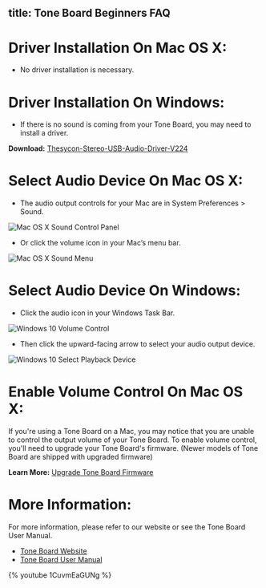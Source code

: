 title: Tone Board Beginners FAQ
---

# Driver Installation On Mac OS X:

* No driver installation is necessary.

# Driver Installation On Windows:

* If there is no sound is coming from your Tone Board, you may need to install a driver.

**Download:**
[Thesycon-Stereo-USB-Audio-Driver-V224](https://dl.khadas.com/Firmware/ToneBoard/Driver/Thesycon-Stereo-USB-Audio-Driver-V224.rar)

# Select Audio Device On Mac OS X:

* The audio output controls for your Mac are in System Preferences > Sound.

![Mac OS X Sound Control Panel](/images/toneboard/tb_faq_01.jpg)

* Or click the volume icon in your Mac’s menu bar.

![Mac OS X Sound Menu](/images/toneboard/tb_faq_02.jpg)

# Select Audio Device On Windows:

* Click the audio icon in your Windows Task Bar.

![Windows 10 Volume Control](/images/toneboard/tb_faq_03.jpg)

* Then click the upward-facing arrow to select your audio output device.

![Windows 10 Select Playback Device](/images/toneboard/tb_faq_04.jpg)

# Enable Volume Control On Mac OS X:

If you're using a Tone Board on a Mac, you may notice that you are unable to control the output volume of your Tone Board. To enable volume control, you'll need to upgrade your Tone Board's firmware. (Newer models of Tone Board are shipped with upgraded firmware)

**Learn More:**
[Upgrade Tone Board Firmware](https://docs.khadas.com/toneboard/HowtoUpgradeFirmware.html)

# More Information:

For more information, please refer to our website or see the Tone Board User Manual.

* [Tone Board Website](https://www.khadas.com/tone)
* [Tone Board User Manual](https://docs.khadas.com/toneboard/UserManual.html)

{% youtube 1CuvmEaGUNg %}
